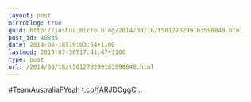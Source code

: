 ```yaml
---
layout: post
microblog: true
guid: http://joshua.micro.blog/2014/08/18/t501278299163598848.html
post_id: 40835
date: 2014-08-18T19:03:54+1100
lastmod: 2019-07-30T17:41:47+1100
type: post
url: /2014/08/18/t501278299163598848.html
---
```

#TeamAustraliaFYeah [t.co/fARJDOggC...](https://t.co/fARJDOggCp)
